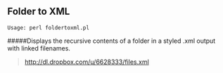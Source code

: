 ## Folder to XML
	Usage: perl foldertoxml.pl
#####Displays the recursive contents of a folder in a styled .xml output with linked filenames.
>	http://dl.dropbox.com/u/6628333/files.xml
	
